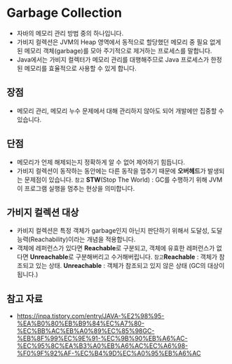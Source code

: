 # Garbage Collection
- 자바의 메모리 관리 방법 중의 하나입니다.
- 가비지 컬렉션은 JVM의 Heap 영역에서 동적으로 할당했던 메모리 중 필요 없게 된 메모리 객체(garbage)를 모아 주기적으로 제거하는 프로세스를 말합니다.
- Java에서는 가비지 컬렉터가 메모리 관리를 대행해주므로 Java 프로세스가 한정된 메모리를 효율적으로 사용할 수 있게 합니다.
## 장점
- 메모리 관리, 메모리 누수 문제에서 대해 관리하지 않아도 되어 개발에만 집중할 수 있습니다.
## 단점
- 메모리가 언제 해제되는지 정확하게 알 수 없어 제어하기 힘듭니다.
- 가비지 컬렉션이 동작하는 동안에는 다른 동작을 멈추기 때문에 **오버헤드**가 발생되는 문제점이 있습니다.
	`참고` **STW**(Stop The World) : GC를 수행하기 위해 JVM이 프로그램 실행을 멈추는 현상을 의미합니다.
## 가비지 컬렉션 대상
- 카비지 컬렉션은 특정 객체가 garbage인지 아닌지 판단하기 위해서 도달성, 도달능력(Reachability)이라는 개념을 적용합니다.
- 객체에 레퍼런스가 있다면 **Reachable**로 구분되고, 객체에 유효한 레퍼런스가 없다면 **Unreachable**로 구분해버리고 수거해버립니다.
	`참고`**Reachable** : 객체가 참조되고 있는 상태.
	    **Unreachable** : 객체가 참조되고 있지 않은 상태 (GC의 대상이 됩니다.)
## 참고 자료
- https://inpa.tistory.com/entry/JAVA-%E2%98%95-%EA%B0%80%EB%B9%84%EC%A7%80-%EC%BB%AC%EB%A0%89%EC%85%98GC-%EB%8F%99%EC%9E%91-%EC%9B%90%EB%A6%AC-%EC%95%8C%EA%B3%A0%EB%A6%AC%EC%A6%98-%F0%9F%92%AF-%EC%B4%9D%EC%A0%95%EB%A6%AC